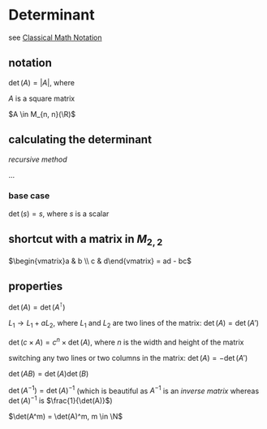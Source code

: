 # Determinant

see [Classical Math Notation](Classical%20Math%20Notation%20eb53679093ce497baa118d7bfde14d6c.md)

## notation

$\det(A) = |A|$, where

$A$ is a square matrix

$A \in M_{n, n}(\R)$

## calculating the determinant

*recursive method*

...

### base case

$\det(s) = s$, where $s$ is a scalar

## shortcut with a matrix in $M_{2, 2}$

$\begin{vmatrix}a & b \\ c & d\end{vmatrix} = ad - bc$ 

## properties

$\det(A) = \det(A^\intercal)$

$L_1 \rightarrow L_1 + aL_2$, where $L_1$ and $L_2$ are two lines of the matrix: $\det(A) = \det(A')$

$\det(c \times A) = c^n \times \det(A)$, where $n$ is the width and height of the matrix

switching any two lines or two columns in the matrix: $\det(A) = - \det(A')$

$\det(AB) = \det(A)\det(B)$

$\det(A^{-1}) = \det(A)^{-1}$ (which is beautiful as $A^{-1}$ is an *inverse matrix* whereas $\det(A)^{-1}$ is $\frac{1}{\det(A)}$)

$\det(A^m) = \det(A)^m, m \in \N$